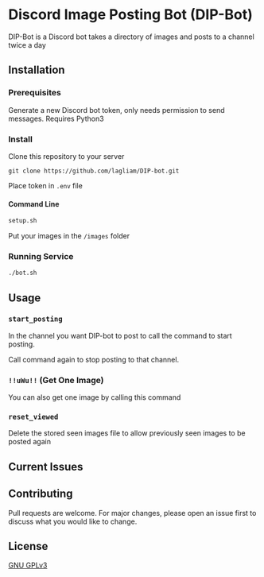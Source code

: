 # Discord Image Posting Bot (DIP-Bot)

DIP-Bot is a Discord bot takes a directory of images and posts to a channel twice a day

## Installation

### Prerequisites
Generate a new Discord bot token, only needs permission to send messages. Requires Python3

### Install
Clone this repository to your server

```git
git clone https://github.com/lagliam/DIP-bot.git
```

Place token in `.env` file

#### Command Line
 
```bash
setup.sh
```
Put your images in the `/images` folder

### Running Service

```bash
./bot.sh
```

## Usage

### `start_posting`
In the channel you want DIP-bot to post to call the command to start posting.


Call command again to stop posting to that channel.

### `!!uWu!!` (Get One Image)
You can also get one image by calling this command


### `reset_viewed`
Delete the stored seen images file to allow previously seen images to be 
posted again

## Current Issues

## Contributing
Pull requests are welcome. For major changes, please open an issue first to discuss what you would like to change.


## License
[GNU GPLv3 ](https://choosealicense.com/licenses/gpl-3.0/)